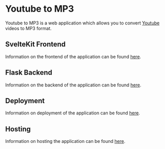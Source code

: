 # Youtube to MP3

Youtube to MP3 is a web application which allows you to convert [Youtube](https://www.youtube.com/) videos to MP3 format.

## SvelteKit Frontend
Information on the frontend of the application can be found [here](./docs/client.md).

## Flask Backend
Information on the backend of the application can be found [here](./docs/server.md).

## Deployment
Information on deployment of the application can be found [here](./docs/deployment.md).

## Hosting
Information on hosting the application can be found [here](./docs/hosting.md).